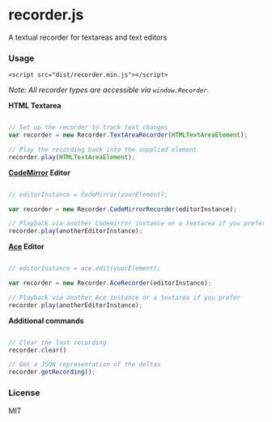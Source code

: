 recorder.js
===

A textual recorder for textareas and text editors

### Usage

`<script src="dist/recorder.min.js"></script>`

*Note: All recorder types are accessible via `window.Recorder`.*

**HTML Textarea**
```javascript

// Set up the recorder to track text changes
var recorder = new Recorder.TextAreaRecorder(HTMLTextAreaElement);

// Play the recording back into the supplied element
recorder.play(HTMLTextAreaElement);
```

**[CodeMirror](http://codemirror.net/) Editor**

```javascript

// editorInstance = CodeMirror(yourElement);

var recorder = new Recorder.CodeMirrorRecorder(editorInstance);

// Playback via another Codemirror instance or a textarea if you prefer
recorder.play(anotherEditorInstance);
```

**[Ace](http://ace.c9.io/) Editor**

```javascript

// editorInstance = ace.edit(yourElement);

var recorder = new Recorder.AceRecorder(editorInstance);

// Playback via another Ace instance or a textarea if you prefer
recorder.play(anotherEditorInstance);
```

**Additional commands**

```javascript

// Clear the last recording
recorder.clear()

// Get a JSON representation of the deltas
recorder.getRecording();
```

### License

MIT
